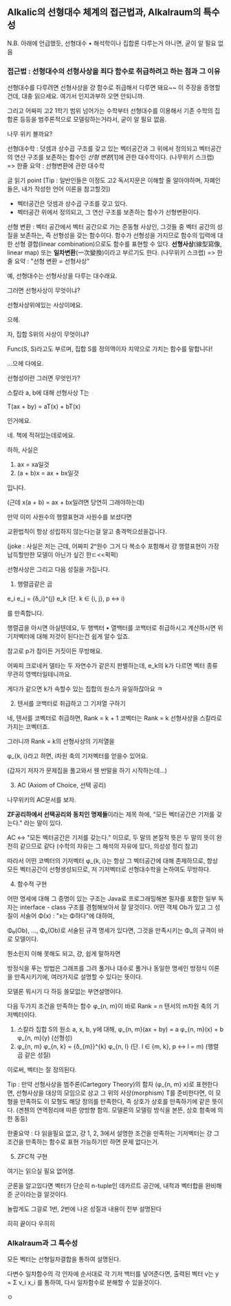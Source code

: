 ## Alkalic의 선형대수 체계의 접근법과, Alkalraum의 특수성

N.B. 아래에 언급했듯, 선형대수 • 해석학이나 집합론 다루는거 아니면, 굳이 알 필요 없음

### 접근법 : 선형대수의 선형사상을 죄다 함수로 취급하려고 하는 점과 그 이유

선형대수를 다루려면 선형사상을 걍 함수로 취급해서 다루면 돼요~~ 이 주장을 증명할건데, 대충 읽으세요. 여기서 인지과부하 오면 안되니까.

그리고 어짜피 고2 1학기 범위 넘어가는 수학부터 선형대수를 이용해서 기존 수학의 집합론 등등을 범주론적으로 모델링하는거라서, 굳이 알 필요 없음.

나무 위키 볼까요?

선형대수학 : 덧셈과 상수곱 구조를 갖고 있는 벡터공간과 그 위에서 정의되고 벡터공간의 연산 구조를 보존하는 함수인 *선형 변환*[1]에 관한 대수학이다. (나무위키 스크랩)
 => 한줄 요약 : 선형변환에 관한 대수학

글 읽기 point [Tip : 일반인들은 이정도 고2 독서지문은 이해할 줄 알아야하며, 자폐인들은, 내가 작성한 언어 이론을 참고할것])
 - 벡터공간은 덧셈과 상수곱 구조를 갖고 있다.
 - 벡터공간 위에서 정의되고, 그 연산 구조를 보존하는 함수가 선형변환이다.

선형 변환 : 벡터 공간에서 벡터 공간으로 가는 준동형 사상인, 그것들 중 벡터 공간의 성질을 보존하는, 즉 선형성을 갖는 함수이다. 함수가 선형성을 가지므로 함수의 입력에 대한 선형 결합(linear combination)으로도 함수를 표현할 수 있다. **선형사상**(線型寫像, linear map) 또는 **일차변환**(一次變換)이라고 부르기도 한다. (나무위키 스크랩)
 => 한줄 요약 : "선형 변환 = 선형사상"

예, 선형대수는 선형사상을 다루는 대수래요.

그러면 선형사상이 무엇이냐?

선형사상위에있는 사상이에요.

으헤.

자, 집합 S위의 사상이 무엇이냐?

Func(S, S)라고도 부르며, 집합 S를 정의역이자 치약으로 가치는 함수를 말합니다!

...으헤 다에요.

선형성이란 그러면 무엇인가?

스칼라 a, b에 대해 선형사상 T는

T(ax + by) = aT(x) + bT(x)

인거에요.

네. 책에 적혀있는데로에요.

하하, 사실은

1. ax = xa일것
2. (a + b)x = ax + bx일것

입니다.

(근데 x(a + b) = ax + bx일려면 당연히 그래야하는데)

만약 이미 사원수의 행렬표현과 사원수를 보셨다면

교환법칙이 항상 성립하지 않는다는걸 알고 충격먹으셨을겁니다.

(joke : 사실은 저는 근데, 어짜피 2ⁿ원수 그거 다 복소수 포함해서 걍 행렬표현이 가장 납득할만한 모델이 아닌가 싶긴 한ㄷ<<퍽퍽)

선형사상은 그리고 다음 성질을 가집니다.

1. 행렬곱같은 곱

e_i e_j = {δ_i}^{j} e_k (단. k ∈ {i, j}, p ↔ i)

를 만족합니다.

행렬곱을 아시면 아실텐데요, 두 행백터 • 열백터를 코백터로 취급하시고 계산하시면 위 기저벡터에 대해 저것이 된다는건 쉽게 알수 있죠.

참고로 p가 참이든 거짓이든 무방해요.

어짜피 크로네커 델타는 두 자연수가 같은지 판별하는데, e_k의 k가 다르면 벡터 종류 무관히 영백터일테니까요. 

게다가 같으면 k가 속할수 있는 집합의 원소가 유일하잖아요 ㅋ

2. 텐서를 코백터로 취급하고 그 기저열 구하기

네, 텐서를 코벡터로 취급하면, Rank = k + 1 코벡터는 Rank = k 선형사상을 스칼라로 가지는 코벡터죠.

그러니까 Rank = k의 선형사상의 기저열을

φ_{k, i}라고 하면, i차원 축의 기저벡터를 얻을수 있어요.

(갑자기 저자가 문제집을 풀고와서 웬 반말을 하기 시작하는데...)

3. AC (Axiom of Choice, 선택 공리)

나무위키의 AC문서를 보자.

**ZF공리하에서 선택공리와 동치인 명제들**이라는 제목 하에, "모든 벡터공간은 기저를 갖는다." 라는 말이 있다.

AC ↔ "모든 벡터공간은 기저를 갖는다." 이므로, 두 말의 본질적 뜻은 두 말의 뜻이 완전히 같으므로 같다 (수학의 자유는 그 해석의 자유에 있다, 의성성 정리 참고)

따라서 어떤 코벡터의 기저벡터 φ_{k, i}는 항상 그 벡터공간에 대해 존제하므로, 항상 모든 벡터공간이 선형생성되므로, 저 기저벡터로 선형대수학을 논하여도 무방하다.

4. 함수적 구현

어떤 명세에 대해 그 증명이 있는 구조는 Java로 프로그래밍해본 필자를 포함한 일부 독자는 interface - class 구조를 경험해보아서 잘 알것이다.
어떤 객체 Ob가 있고 그 성질이 서술어 Φ(x) : "x는 Φ하다"에 대하여,

Φ₀(Ob), ..., Φₙ(Ob)로 서술된 규격 명세가 있다면,
그것을 만족시키는 Φₙ의 규격이 바로 모델이다.

뭔소린지 이해 못해도 되고, 걍, 쉽게 말하자면

방정식을 푸는 방법은 그래프를 그려 풀거나 대수로 풀거나 동일한 명세인 방정식 이론을 만족시키기에, 여러가지로 설명할 수 있다는 뜻이다.

모델론 뭐시기 다 하등 쓸모없는 부연설명이다.

다음 두가지 조건을 만족하는 함수 φ_{n, m}이 바로 Rank = n 텐서의 m차원 축의 기저벡터이다.

1. 스칼라 집합 S의 원소 a, x, b, y에 대해, φ_{n, m}(ax + by) = a φ_{n, m}(x) + b φ_{n, m}(y) (선형성)
2. φ_{n, m} φ_{n, k} = {δ_{m}}^{k} φ_{n, l} (단. l ∈ {m, k}, p ↔ l = m) (행렬곱 같은 성질)

이로써, 벡터는 잘 정의된다.

Tip : 만약 선형사상을 범주론(Cartegory Theory)의 함자 (φ_{n, m} x)로 표현한다면, 선형사상을 대상의 모임으로 삼고 그 위의 사상(morphism) T를 준비한다면, 이 모형을 만족하도 이 모형도 해당 정의를 만족한다, 즉 상호가 상호를 만족하기에 같은 뜻이다. (겐첸의 연역정리애 따른 양방향 함의. 모델론의 모델링 방식을 본뜬, 상호 함축에 의한 동등) 

한줄요약 : 다 읽을필요 없고, 걍 1, 2, 3에서 설명한 조건을 만족하는 기저벡터는 걍 그 조건을 만족하는 함수로 표현 가능하기만 하면 문제 없다는거.

5. ZFC적 구현

여기는 읽으실 필요 없어염.

군론을 알고있다면 벡터가 단순히 n-tuple인 데카르트 공간에, 내적과 벡터합을 완비해준 군이라는걸 알것이다.

놀랍게도 그걸로 1번, 2번에 나온 성질과 내용이 전부 설명된다

히히 끝이다 우히히

### Alkalraum과 그 특수성

모든 벡터는 선형일차결합을 통하여 설명된다.

다변수 일차함수의 각 인자에 순서대로 각 기저 백터를 넣어준다면, 출력된 벡터 v는 y = Σ v_i x_i 를 통하여, 다시 일차함수로 분해할 수 있을것이다.

ㅇ